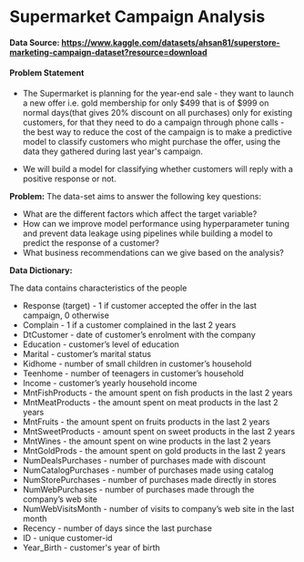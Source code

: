 # Supermarket Campaign Analysis
#### Data Source: https://www.kaggle.com/datasets/ahsan81/superstore-marketing-campaign-dataset?resource=download

#### Problem Statement
* The Supermarket is planning for the year-end sale - they want to launch a new offer i.e. gold membership for only $499 that is of $999 on normal days(that gives 20% discount on all purchases) only for existing customers, for that they need to do a campaign through phone calls - the best way to reduce the cost of the campaign is to make a predictive model to classify customers who might purchase the offer, using the data they gathered during last year's campaign.


* We will build a model for classifying whether customers will reply with a positive response or not.

**Problem:**
The data-set aims to answer the following key questions:
* What are the different factors which affect the target variable?
* How can we improve model performance using hyperparameter tuning and prevent data leakage using pipelines while building a model to predict the response of a customer? 
* What business recommendations can we give based on the analysis?

**Data Dictionary:**

The data contains characteristics of the people
- Response (target) - 1 if customer accepted the offer in the last campaign, 0 otherwise
- Complain - 1 if a customer complained in the last 2 years
- DtCustomer - date of customer’s enrolment with the company
- Education - customer’s level of education
- Marital - customer’s marital status
- Kidhome - number of small children in customer’s household
- Teenhome - number of teenagers in customer’s household
- Income - customer’s yearly household income
- MntFishProducts - the amount spent on fish products in the last 2 years
- MntMeatProducts - the amount spent on meat products in the last 2 years
- MntFruits - the amount spent on fruits products in the last 2 years
- MntSweetProducts - amount spent on sweet products in the last 2 years
- MntWines - the amount spent on wine products in the last 2 years
- MntGoldProds - the amount spent on gold products in the last 2 years
- NumDealsPurchases - number of purchases made with discount
- NumCatalogPurchases - number of purchases made using catalog
- NumStorePurchases - number of purchases made directly in stores
- NumWebPurchases - number of purchases made through the company’s web site
- NumWebVisitsMonth - number of visits to company’s web site in the last month
- Recency - number of days since the last purchase
- ID - unique customer-id
- Year_Birth - customer's year of birth
